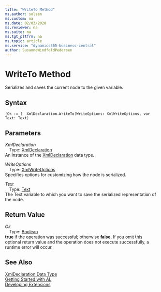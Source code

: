 ```yaml
---
title: "WriteTo Method"
ms.author: solsen
ms.custom: na
ms.date: 02/03/2020
ms.reviewer: na
ms.suite: na
ms.tgt_pltfrm: na
ms.topic: article
ms.service: "dynamics365-business-central"
author: SusanneWindfeldPedersen
---
```

[//]: # (START>DO_NOT_EDIT)
[//]: # (IMPORTANT:Do not edit any of the content between here and the END>DO_NOT_EDIT.)
[//]: # (Any modifications should be made in the .xml files in the ModernDev repo.)
# WriteTo Method
Serializes and saves the current node to the given variable.


## Syntax
```
[Ok := ]  XmlDeclaration.WriteTo(WriteOptions: XmlWriteOptions, var Text: Text)
```
## Parameters
*XmlDeclaration*  
&emsp;Type: [XmlDeclaration](xmldeclaration-data-type.md)  
An instance of the [XmlDeclaration](xmldeclaration-data-type.md) data type.  

*WriteOptions*  
&emsp;Type: [XmlWriteOptions](../xmlwriteoptions/xmlwriteoptions-data-type.md)  
Specifies options for customizing how the node is serialized.
        
*Text*  
&emsp;Type: [Text](../text/text-data-type.md)  
The Text variable to which you want to save the serialized representation of the node.  


## Return Value
*Ok*  
&emsp;Type: [Boolean](../boolean/boolean-data-type.md)  
**true** if the operation was successful; otherwise **false**.  If you omit this optional return value and the operation does not execute successfully, a runtime error will occur.    


[//]: # (IMPORTANT: END>DO_NOT_EDIT)
## See Also
[XmlDeclaration Data Type](xmldeclaration-data-type.md)  
[Getting Started with AL](../../devenv-get-started.md)  
[Developing Extensions](../../devenv-dev-overview.md)